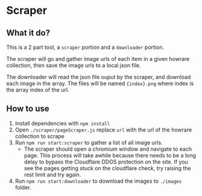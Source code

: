 # Scraper

## What it do?

This is a 2 part tool, a `scraper` portion and a `downloader` portion.

The scraper will go and gather image urls of each item in a given howrare collection, then save the image urls to a local json file.

The downloader will read the json file ouput by the scraper, and download each image in the array. The files will be named `{index}.png` where index is the array index of the url.

## How to use

1. Install dependencies with `npm install`
2. Open `./scraper/pageScraper.js` replace `url` with the url of the howrare collection to scrape
3. Run `npm run start:scraper` to gather a list of all image urls.
   - The scraper should open a chromium window and navigate to each page. This process will take awhile because there needs to be a long delay to bypass the Cloudflare DDOS protection on the site. If you see the pages getting stuck on the cloudflare check, try raising the rest limit and try again.
4. Run `npm run start:downloader` to download the images to `./images` folder.
